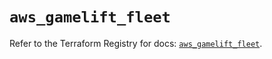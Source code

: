 # `aws_gamelift_fleet`

Refer to the Terraform Registry for docs: [`aws_gamelift_fleet`](https://registry.terraform.io/providers/hashicorp/aws/6.14.0/docs/resources/gamelift_fleet).
